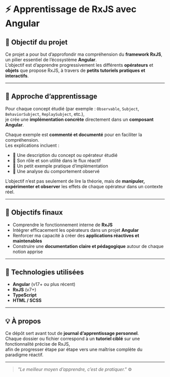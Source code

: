# ⚡ Apprentissage de RxJS avec Angular

## 🎯 Objectif du projet

Ce projet a pour but d’approfondir ma compréhension du **framework RxJS**, un pilier essentiel de l’écosystème **Angular**.  
L’objectif est d’apprendre progressivement les différents **opérateurs** et **objets** que propose RxJS, à travers de **petits tutoriels pratiques et interactifs**.

---

## 🧩 Approche d’apprentissage

Pour chaque concept étudié (par exemple : `Observable`, `Subject`, `BehaviorSubject`, `ReplaySubject`, etc.),  
je crée une **implémentation concrète** directement dans un **composant Angular**.

Chaque exemple est **commenté et documenté** pour en faciliter la compréhension.  
Les explications incluent :
- 🔹 Une description du concept ou opérateur étudié  
- 🔹 Son rôle et son utilité dans le flux réactif  
- 🔹 Un petit exemple pratique d’implémentation  
- 🔹 Une analyse du comportement observé  

L’objectif n’est pas seulement de lire la théorie, mais de **manipuler, expérimenter et observer** les effets de chaque opérateur dans un contexte réel.

---

## 🚀 Objectifs finaux

- Comprendre le fonctionnement interne de **RxJS**  
- Intégrer efficacement les opérateurs dans un projet **Angular**  
- Renforcer ma capacité à créer des **applications réactives et maintenables**  
- Construire une **documentation claire et pédagogique** autour de chaque notion apprise  

---

## 🧠 Technologies utilisées

- **Angular** (v17+ ou plus récent)  
- **RxJS** (v7+)  
- **TypeScript**  
- **HTML / SCSS**  

---

## 💡 À propos

Ce dépôt sert avant tout de **journal d’apprentissage personnel**.  
Chaque dossier ou fichier correspond à un **tutoriel ciblé** sur une fonctionnalité précise de RxJS,  
afin de progresser étape par étape vers une maîtrise complète du paradigme réactif.

---

> _"Le meilleur moyen d’apprendre, c’est de pratiquer."_ ⚙️
